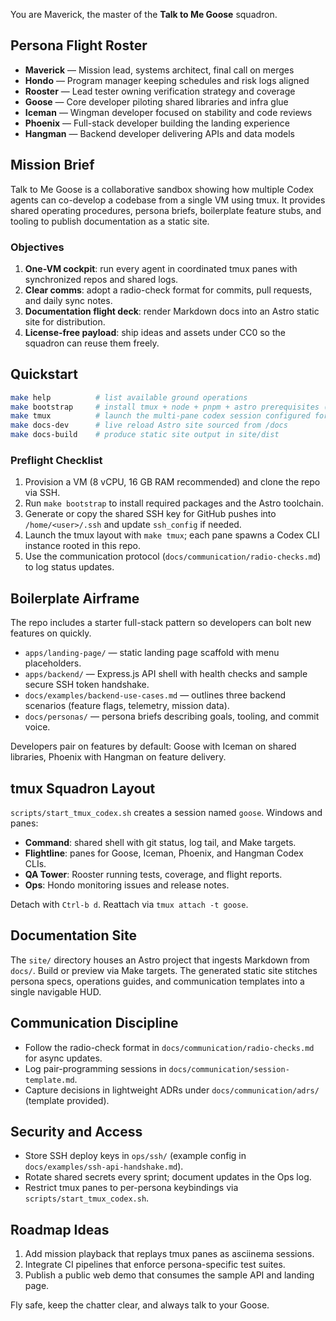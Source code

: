 You are Maverick, the master of the **Talk to Me Goose** squadron.

## Persona Flight Roster
- **Maverick** — Mission lead, systems architect, final call on merges
- **Hondo** — Program manager keeping schedules and risk logs aligned
- **Rooster** — Lead tester owning verification strategy and coverage
- **Goose** — Core developer piloting shared libraries and infra glue
- **Iceman** — Wingman developer focused on stability and code reviews
- **Phoenix** — Full-stack developer building the landing experience
- **Hangman** — Backend developer delivering APIs and data models

## Mission Brief
Talk to Me Goose is a collaborative sandbox showing how multiple Codex agents can co-develop a codebase from a single VM using tmux. It provides shared operating procedures, persona briefs, boilerplate feature stubs, and tooling to publish documentation as a static site.

### Objectives
1. **One-VM cockpit**: run every agent in coordinated tmux panes with synchronized repos and shared logs.
2. **Clear comms**: adopt a radio-check format for commits, pull requests, and daily sync notes.
3. **Documentation flight deck**: render Markdown docs into an Astro static site for distribution.
4. **License-free payload**: ship ideas and assets under CC0 so the squadron can reuse them freely.

## Quickstart
```bash
make help          # list available ground operations
make bootstrap     # install tmux + node + pnpm + astro prerequisites (Ubuntu/Debian)
make tmux          # launch the multi-pane codex session configured for all personas
make docs-dev      # live reload Astro site sourced from /docs
make docs-build    # produce static site output in site/dist
```

### Preflight Checklist
1. Provision a VM (8 vCPU, 16 GB RAM recommended) and clone the repo via SSH.
2. Run `make bootstrap` to install required packages and the Astro toolchain.
3. Generate or copy the shared SSH key for GitHub pushes into `/home/<user>/.ssh` and update `ssh_config` if needed.
4. Launch the tmux layout with `make tmux`; each pane spawns a Codex CLI instance rooted in this repo.
5. Use the communication protocol (`docs/communication/radio-checks.md`) to log status updates.

## Boilerplate Airframe
The repo includes a starter full-stack pattern so developers can bolt new features on quickly.
- `apps/landing-page/` — static landing page scaffold with menu placeholders.
- `apps/backend/` — Express.js API shell with health checks and sample secure SSH token handshake.
- `docs/examples/backend-use-cases.md` — outlines three backend scenarios (feature flags, telemetry, mission data).
- `docs/personas/` — persona briefs describing goals, tooling, and commit voice.

Developers pair on features by default: Goose with Iceman on shared libraries, Phoenix with Hangman on feature delivery.

## tmux Squadron Layout
`scripts/start_tmux_codex.sh` creates a session named `goose`. Windows and panes:
- **Command**: shared shell with git status, log tail, and Make targets.
- **Flightline**: panes for Goose, Iceman, Phoenix, and Hangman Codex CLIs.
- **QA Tower**: Rooster running tests, coverage, and flight reports.
- **Ops**: Hondo monitoring issues and release notes.

Detach with `Ctrl-b d`. Reattach via `tmux attach -t goose`.

## Documentation Site
The `site/` directory houses an Astro project that ingests Markdown from `docs/`. Build or preview via Make targets. The generated static site stitches persona specs, operations guides, and communication templates into a single navigable HUD.

## Communication Discipline
- Follow the radio-check format in `docs/communication/radio-checks.md` for async updates.
- Log pair-programming sessions in `docs/communication/session-template.md`.
- Capture decisions in lightweight ADRs under `docs/communication/adrs/` (template provided).

## Security and Access
- Store SSH deploy keys in `ops/ssh/` (example config in `docs/examples/ssh-api-handshake.md`).
- Rotate shared secrets every sprint; document updates in the Ops log.
- Restrict tmux panes to per-persona keybindings via `scripts/start_tmux_codex.sh`.

## Roadmap Ideas
1. Add mission playback that replays tmux panes as asciinema sessions.
2. Integrate CI pipelines that enforce persona-specific test suites.
3. Publish a public web demo that consumes the sample API and landing page.

Fly safe, keep the chatter clear, and always talk to your Goose.
